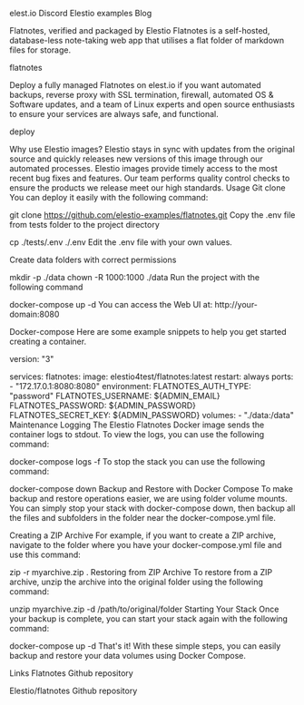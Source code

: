 elest.io
Discord Elestio examples Blog

Flatnotes, verified and packaged by Elestio
Flatnotes is a self-hosted, database-less note-taking web app that utilises a flat folder of markdown files for storage.

flatnotes

Deploy a fully managed Flatnotes on elest.io if you want automated backups, reverse proxy with SSL termination, firewall, automated OS & Software updates, and a team of Linux experts and open source enthusiasts to ensure your services are always safe, and functional.

deploy

Why use Elestio images?
Elestio stays in sync with updates from the original source and quickly releases new versions of this image through our automated processes.
Elestio images provide timely access to the most recent bug fixes and features.
Our team performs quality control checks to ensure the products we release meet our high standards.
Usage
Git clone
You can deploy it easily with the following command:

git clone https://github.com/elestio-examples/flatnotes.git
Copy the .env file from tests folder to the project directory

cp ./tests/.env ./.env
Edit the .env file with your own values.

Create data folders with correct permissions

mkdir -p ./data
chown -R 1000:1000 ./data
Run the project with the following command

docker-compose up -d
You can access the Web UI at: http://your-domain:8080

Docker-compose
Here are some example snippets to help you get started creating a container.

version: "3"

services:
    flatnotes:
        image: elestio4test/flatnotes:latest
        restart: always
        ports:
            - "172.17.0.1:8080:8080"
        environment:
            FLATNOTES_AUTH_TYPE: "password"
            FLATNOTES_USERNAME: ${ADMIN_EMAIL}
            FLATNOTES_PASSWORD: ${ADMIN_PASSWORD}
            FLATNOTES_SECRET_KEY: ${ADMIN_PASSWORD}
        volumes:
            - "./data:/data"
Maintenance
Logging
The Elestio Flatnotes Docker image sends the container logs to stdout. To view the logs, you can use the following command:

docker-compose logs -f
To stop the stack you can use the following command:

docker-compose down
Backup and Restore with Docker Compose
To make backup and restore operations easier, we are using folder volume mounts. You can simply stop your stack with docker-compose down, then backup all the files and subfolders in the folder near the docker-compose.yml file.

Creating a ZIP Archive For example, if you want to create a ZIP archive, navigate to the folder where you have your docker-compose.yml file and use this command:

zip -r myarchive.zip .
Restoring from ZIP Archive To restore from a ZIP archive, unzip the archive into the original folder using the following command:

unzip myarchive.zip -d /path/to/original/folder
Starting Your Stack Once your backup is complete, you can start your stack again with the following command:

docker-compose up -d
That's it! With these simple steps, you can easily backup and restore your data volumes using Docker Compose.

Links
Flatnotes Github repository

Elestio/flatnotes Github repository
